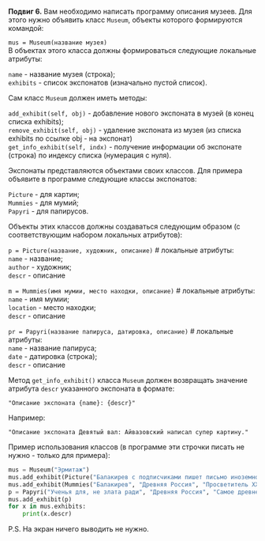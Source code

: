 **Подвиг 6.** Вам необходимо написать программу описания музеев. Для этого нужно объявить класс `Museum`,
объекты которого формируются командой:

`mus = Museum(название музея)` \
В объектах этого класса должны формироваться следующие локальные атрибуты:

`name` - название музея (строка); \
`exhibits` - список экспонатов (изначально пустой список).

Сам класс `Museum` должен иметь методы:

`add_exhibit(self, obj)` - добавление нового экспоната в музей (в конец списка exhibits); \
`remove_exhibit(self, obj)` - удаление экспоната из музея (из списка exhibits по ссылке obj - на экспонат) \
`get_info_exhibit(self, indx)` - получение информации об экспонате (строка) по индексу списка (нумерация с нуля).

Экспонаты представляются объектами своих классов. Для примера объявите в программе следующие классы экспонатов:

`Picture` - для картин; \
`Mummies` - для мумий; \
`Papyri` - для папирусов.

Объекты этих классов должны создаваться следующим образом (с соответствующим набором локальных атрибутов):

`p = Picture(название, художник, описание)`            # локальные атрибуты: \
`name` - название; \
`author` - художник; \
`descr` - описание

`m = Mummies(имя мумии, место находки, описание)`      # локальные атрибуты: \
`name` - имя мумии; \
`location` - место находки; \
`descr` - описание

`pr = Papyri(название папируса, датировка, описание)`  # локальные атрибуты: \
`name` - название папируса; \
`date` - датировка (строка); \
`descr` - описание 

Метод `get_info_exhibit()` класса `Museum` должен возвращать значение атрибута `descr` указанного экспоната в формате:

`"Описание экспоната {name}: {descr}"`

Например:

`"Описание экспоната Девятый вал: Айвазовский написал супер картину."`

Пример использования классов (в программе эти строчки писать не нужно - только для примера):

```python
mus = Museum("Эрмитаж")
mus.add_exhibit(Picture("Балакирев с подписчиками пишет письмо иноземному султану", "Неизвестный автор", "Вдохновляющая, устрашающая, волнующая картина"))
mus.add_exhibit(Mummies("Балакирев", "Древняя Россия", "Просветитель XXI века, удостоенный мумификации"))
p = Papyri("Ученья для, не злата ради", "Древняя Россия", "Самое древнее найденное рукописное свидетельство о языках программирования")
mus.add_exhibit(p)
for x in mus.exhibits:
    print(x.descr)
```

P.S. На экран ничего выводить не нужно. 

